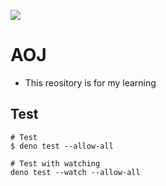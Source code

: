 ![](https://github.com/kzmat/algorhythm-learning/workflows/Deno%20CI/badge.svg)

# AOJ
- This reository is for my learning

## Test
```
# Test
$ deno test --allow-all

# Test with watching
deno test --watch --allow-all
```